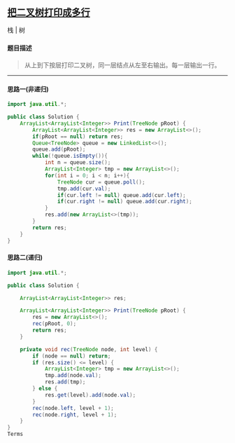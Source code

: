 ## [把二叉树打印成多行](https://www.nowcoder.com/practice/445c44d982d04483b04a54f298796288)

<code style="color: var(--vscode-textPreformat-foreground); font-family: Menlo, Monaco, Consolas, &quot;Droid Sans Mono&quot;, &quot;Courier New&quot;, monospace, &quot;Droid Sans Fallback&quot;; font-size: 14px; line-height: 19px;">栈</code><span>&nbsp;</span>|<span>&nbsp;</span><code style="color: var(--vscode-textPreformat-foreground); font-family: Menlo, Monaco, Consolas, &quot;Droid Sans Mono&quot;, &quot;Courier New&quot;, monospace, &quot;Droid Sans Fallback&quot;; font-size: 14px; line-height: 19px;">树</code>

#### 题目描述

> 从上到下按层打印二叉树，同一层结点从左至右输出。每一层输出一行。

---
#### 思路一(非递归)

```java
import java.util.*;

public class Solution {
    ArrayList<ArrayList<Integer>> Print(TreeNode pRoot) {
        ArrayList<ArrayList<Integer>> res = new ArrayList<>();
        if(pRoot == null) return res;
        Queue<TreeNode> queue = new LinkedList<>();
        queue.add(pRoot);
        while(!queue.isEmpty()){
            int n = queue.size();
            ArrayList<Integer> tmp = new ArrayList<>();
            for(int i = 0; i < n; i++){
                TreeNode cur = queue.poll();
                tmp.add(cur.val);
                if(cur.left != null) queue.add(cur.left);
                if(cur.right != null) queue.add(cur.right);
            }
            res.add(new ArrayList<>(tmp));
        }
        return res;
    }
}
```

#### 思路二(递归)
```java
import java.util.*;

public class Solution {

    ArrayList<ArrayList<Integer>> res;

    ArrayList<ArrayList<Integer>> Print(TreeNode pRoot) {
        res = new ArrayList<>();
        rec(pRoot, 0);
        return res;
    }

    private void rec(TreeNode node, int level) {
        if (node == null) return;
        if (res.size() <= level) {
            ArrayList<Integer> tmp = new ArrayList<>();
            tmp.add(node.val);
            res.add(tmp);
        } else {
            res.get(level).add(node.val);
        }
        rec(node.left, level + 1);
        rec(node.right, level + 1);
    }
}
Terms
```